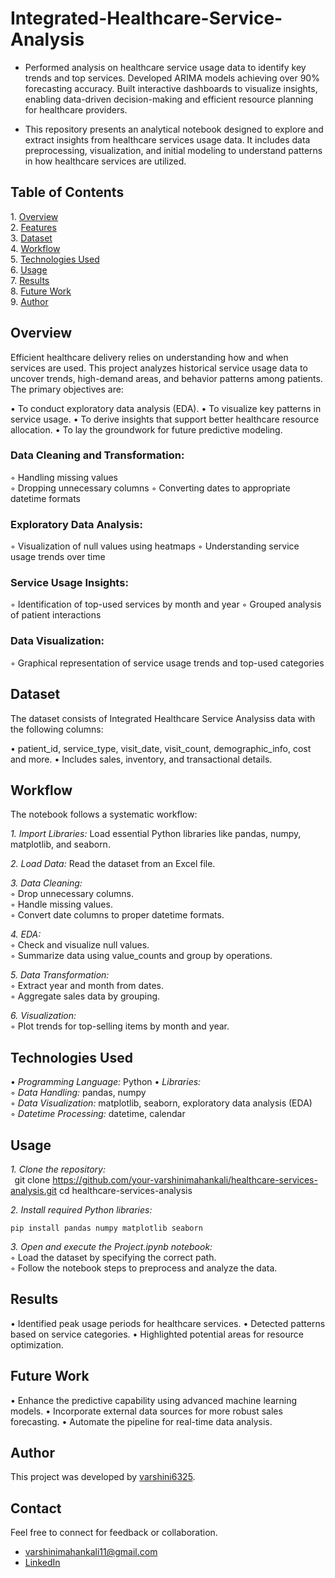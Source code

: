 # Integrated-Healthcare-Service-Analysis

* Performed analysis on healthcare service usage data to identify key trends and top services. Developed ARIMA models achieving over 90% forecasting accuracy. Built interactive dashboards to visualize insights, enabling data-driven decision-making and efficient resource planning for healthcare providers.

* This repository presents an analytical notebook designed to explore and extract insights from healthcare services usage data. It includes data preprocessing, visualization, and initial modeling to understand patterns in how healthcare services are utilized.


## Table of Contents

1.⁠ ⁠[Overview](#overview)             
2.⁠ ⁠[Features](#features)      
3.⁠ ⁠[Dataset](#dataset)    
4.⁠ ⁠[Workflow](#workflow)   
5.⁠ ⁠[Technologies Used](#technologies-used)   
6.⁠ ⁠[Usage](#usage)    
7.⁠ ⁠[Results](#results)    
8.⁠ ⁠[Future Work](#future-work)   
9.⁠ ⁠[Author](#author)

## Overview


Efficient healthcare delivery relies on understanding how and when services are used. This project analyzes historical service usage data to uncover trends, high-demand areas, and behavior patterns among patients. The primary objectives are:

•⁠ ⁠To conduct exploratory data analysis (EDA).
•⁠ To visualize key patterns in service usage.
•⁠ To derive insights that support better healthcare resource allocation.
•⁠ To lay the groundwork for future predictive modeling.
### Data Cleaning and Transformation:
◦ Handling missing values           
◦ Dropping unnecessary columns
◦ Converting dates to appropriate datetime formats

### Exploratory Data Analysis:
◦ Visualization of null values using heatmaps
◦ Understanding service usage trends over time

### Service Usage Insights:
◦ Identification of top-used services by month and year
◦ Grouped analysis of patient interactions

### Data Visualization:
◦ Graphical representation of service usage trends and top-used categories


## Dataset
The dataset consists of Integrated Healthcare Service Analysiss data with the following columns:

•⁠  ⁠patient_id, service_type, visit_date, visit_count, demographic_info, cost and more.
•⁠  ⁠Includes sales, inventory, and transactional details.
 
## Workflow
The notebook follows a systematic workflow:

*1. Import Libraries:* Load essential Python libraries like pandas, numpy, matplotlib, and seaborn.  

*2. Load Data:* Read the dataset from an Excel file.  

*3. Data Cleaning:*  
     ◦ Drop unnecessary columns.  
     ◦ Handle missing values.  
     ◦ Convert date columns to proper datetime formats.  
     
*4. EDA:*  
     ◦ Check and visualize null values.  
     ◦ Summarize data using value_counts and group by operations.
     
*5. Data Transformation:*  
     ◦ Extract year and month from dates.  
     ◦ Aggregate sales data by grouping.  
     
*6. Visualization:*   
     ◦ Plot trends for top-selling items by month and year.  
     
## Technologies Used
•⁠  ⁠*Programming Language:* Python
•⁠  ⁠*Libraries:*  
    ◦ *Data Handling:* pandas, numpy  
    ◦ *Data Visualization:* matplotlib, seaborn, exploratory data analysis (EDA)  
    ◦ *Datetime Processing:* datetime, calendar

## Usage  
*1. Clone the repository:*  
   ⁠  
git clone https://github.com/your-varshinimahankali/healthcare-services-analysis.git
cd healthcare-services-analysis
    ⁠ 

*2. Install required Python libraries:*  

    pip install pandas numpy matplotlib seaborn
    
*3. Open and execute the Project.ipynb notebook:*   
        ◦ Load the dataset by specifying the correct path.  
        ◦ Follow the notebook steps to preprocess and analyze the data.  

## Results
•⁠  ⁠Identified peak usage periods for healthcare services.
•⁠  Detected patterns based on service categories.
•⁠  Highlighted potential areas for resource optimization.
## Future Work
•⁠  ⁠Enhance the predictive capability using advanced machine learning models.
•⁠  ⁠Incorporate external data sources for more robust sales forecasting.
•⁠  ⁠Automate the pipeline for real-time data analysis.
## Author
This project was developed by [varshini6325](https://github.com/varshini6325).

## Contact
Feel free to connect for feedback or collaboration.  
 - varshinimahankali11@gmail.com
 - [LinkedIn](linkedin.com/in/sri-varshini-mahankali-24b60b273)
